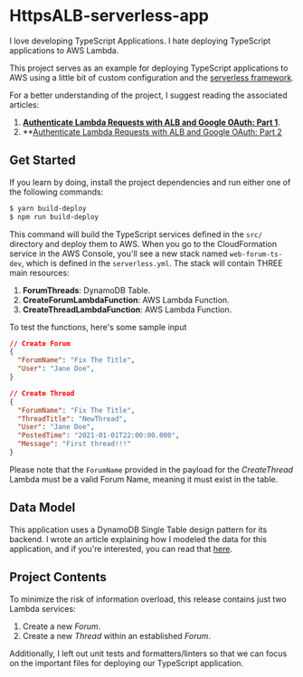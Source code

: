 # HttpsALB-serverless-app

I love developing TypeScript Applications. I hate deploying TypeScript applications to AWS Lambda.

This project serves as an example for deploying TypeScript applications to AWS using a little bit of custom configuration and the [serverless framework](https://www.serverless.com/).

For a better understanding of the project, I suggest reading the associated articles: 
1. **[Authenticate Lambda Requests with ALB and Google OAuth: Part 1](https://ifitzsimmons.medium.com/authenticate-lambda-requests-with-alb-and-google-oauth-part-1-751b96f4c517)**.
2. **[Authenticate Lambda Requests with ALB and Google OAuth: Part 2](https://ifitzsimmons.medium.com/authenticate-lambda-requests-with-alb-and-google-oauth-part-2-955884480916)

## Get Started

If you learn by doing, install the project dependencies and run either one of the following commands:

```bash
$ yarn build-deploy
$ npm run build-deploy
```

This command will build the TypeScript services defined in the `src/` directory and deploy them to AWS. When you go to the CloudFormation service in the AWS Console, you'll see a new stack named `web-forum-ts-dev`, which is defined in the `serverless.yml`. The stack will contain THREE main resources:

1. **ForumThreads**: DynamoDB Table.
2. **CreateForumLambdaFunction**: AWS Lambda Function.
3. **CreateThreadLambdaFunction**: AWS Lambda Function.

To test the functions, here's some sample input

```json
// Create Forum
{
  "ForumName": "Fix The Title",
  "User": "Jane Doe",
}

// Create Thread
{
  "ForumName": "Fix The Title",
  "ThreadTitle": "NewThread",
  "User": "Jane Doe",
  "PostedTime": "2021-01-01T22:00:00.000",
  "Message": "First thread!!!"
}
```

Please note that the `ForumName` provided in the payload for the _CreateThread_ Lambda must be a valid Forum Name, meaning it must exist in the table.

## Data Model

This application uses a DynamoDB Single Table design pattern for its backend. I wrote an article explaining how I modeled the data for this application, and if you're interested, you can read that [here](https://ifitzsimmons.medium.com/single-table-dynamodb-data-modeling-63d9c742942c).

## Project Contents

To minimize the risk of information overload, this release contains just two Lambda services:

1. Create a new _Forum_.
2. Create a new _Thread_ within an established _Forum_.

Additionally, I left out unit tests and formatters/linters so that we can focus on the important files for deploying our TypeScript application.
